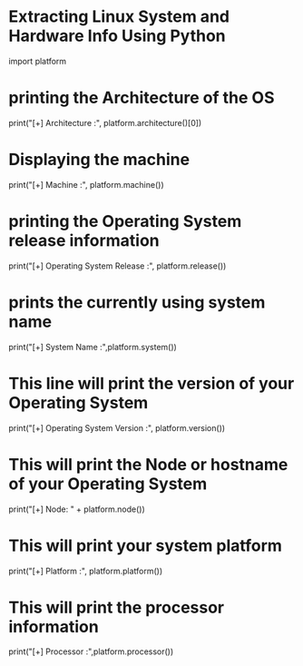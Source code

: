 # Extracting Linux System and Hardware Info Using Python 
import platform

# printing the Architecture of the OS
print("[+] Architecture :", platform.architecture()[0])

# Displaying the machine
print("[+] Machine :", platform.machine())

# printing the Operating System release information
print("[+] Operating System Release :", platform.release())

# prints the currently using system name
print("[+] System Name :",platform.system())

# This line will print the version of your Operating System
print("[+] Operating System Version :", platform.version())

# This will print the Node or hostname of your Operating System
print("[+] Node: " + platform.node())

# This will print your system platform
print("[+] Platform :", platform.platform())

# This will print the processor information
print("[+] Processor :",platform.processor())